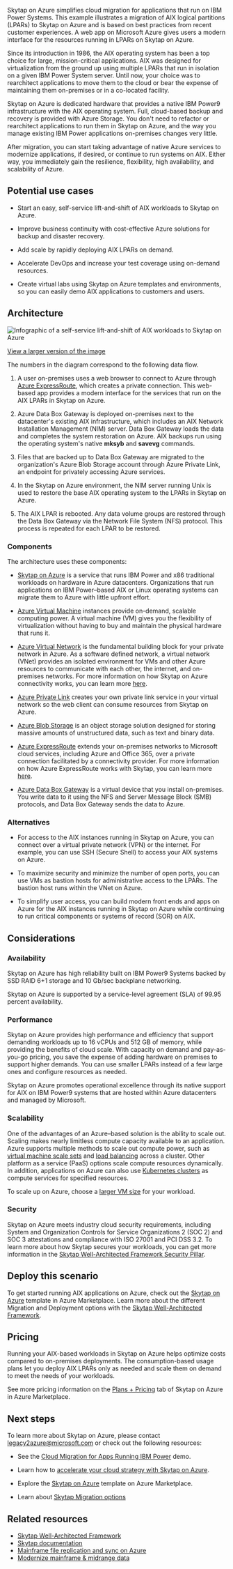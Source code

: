 Skytap on Azure simplifies cloud migration for applications that run on IBM
Power Systems. This example illustrates a migration of AIX logical partitions (LPARs) to Skytap on Azure and is based on best practices from recent customer experiences. A web app on Microsoft Azure gives users a modern interface for the resources running in LPARs on Skytap on Azure.

Since its introduction in 1986, the AIX operating system has been a top choice for large, mission-critical applications. AIX was designed for virtualization from the ground up using multiple LPARs that run in isolation on a given IBM Power System server. Until now, your choice was to rearchitect applications to move them to the cloud or bear the expense of maintaining them on-premises or in a co-located facility.

Skytap on Azure is dedicated hardware that provides a native IBM Power9 infrastructure with the AIX operating system. Full, cloud-based backup and recovery is provided with Azure Storage. You don't need to refactor or rearchitect applications to run them in Skytap on Azure, and the way you manage existing IBM Power applications on-premises changes very little.

After migration, you can start taking advantage of native Azure services to modernize applications, if desired, or continue to run systems on AIX. Either way, you immediately gain the resilience, flexibility, high availability, and scalability of Azure.

## Potential use cases

-   Start an easy, self-service lift-and-shift of AIX workloads to Skytap on Azure.

-   Improve business continuity with cost-effective Azure solutions for backup and disaster recovery.

-   Add scale by rapidly deploying AIX LPARs on demand.

-   Accelerate DevOps and increase your test coverage using on-demand resources.

-   Create virtual labs using Skytap on Azure templates and environments, so you can easily demo AIX applications to customers and users.

## Architecture

![Infographic of a self-service lift-and-shift of AIX workloads to Skytap on Azure](media/aix-skytap-architecture-800.png)

 [View a larger version of the image](media/aix-skytap-architecture-large.png)

The numbers in the diagram correspond to the following data flow.

1.  A user on-premises uses a web browser to connect to Azure through [Azure ExpressRoute](/azure/expressroute/expressroute-introduction), which creates a private connection. This web-based app provides a modern interface for the services that run on the AIX LPARs in Skytap on Azure.

2.  Azure Data Box Gateway is deployed on-premises next to the datacenter's existing AIX infrastructure, which includes an AIX Network Installation Management (NIM) server. Data Box Gateway loads the data and completes the system restoration on Azure. AIX backups run using the operating system's native **mksyb** and **savevg** commands.

3.  Files that are backed up to Data Box Gateway are migrated to the organization's Azure Blob Storage account through Azure Private Link, an endpoint for privately accessing Azure services.

4.  In the Skytap on Azure environment, the NIM server running Unix is used to restore the base AIX operating system to the LPARs in Skytap on Azure.

5.  The AIX LPAR is rebooted. Any data volume groups are restored through the Data Box Gateway via the Network File System (NFS) protocol. This process is repeated for each LPAR to be restored.

### Components

The architecture uses these components:

-   [Skytap on Azure](https://azuremarketplace.microsoft.com/marketplace/apps/skytapinc.skytap-on-azure-main1?tab=overview) is a service that runs IBM Power and x86 traditional workloads on hardware in Azure datacenters. Organizations that run applications on IBM Power–based AIX or Linux operating systems can migrate them to Azure with little upfront effort.

-   [Azure Virtual Machine](https://azure.microsoft.com/services/virtual-machines/) instances provide on-demand, scalable computing power. A virtual machine (VM) gives you the flexibility of virtualization without having to buy and maintain the physical hardware that runs it.

-   [Azure Virtual Network](/azure/virtual-network/virtual-networks-overview) is the fundamental building block for your private network in Azure. 
As a software defined network, a virtual network (VNet) provides an isolated environment for VMs and other Azure resources to communicate with each other, the internet, and on-premises networks. 
For more information on how Skytap on Azure connectivity works, you can learn more [here](https://github.com/skytap/well-architected-framework/blob/master/operations/connectivity/README.md).

-   [Azure Private Link](/azure/private-link/private-link-overview) creates your own private link service in your virtual network so the web client can consume resources from Skytap on Azure.

-   [Azure Blob Storage](/azure/storage/blobs/storage-blobs-introduction) is an object storage solution designed for storing massive amounts of unstructured data, such as text and binary data.

-   [Azure ExpressRoute](/azure/expressroute/expressroute-introduction) extends your on-premises networks to Microsoft cloud services, including Azure and Office 365, over a private connection facilitated by a connectivity provider.
For more information on how Azure ExpressRoute works with Skytap, you can learn more [here](https://github.com/skytap/well-architected-framework/blob/master/operations/connectivity/skytaponazureconnectivity.md).

-   [Azure Data Box Gateway](/azure/databox-gateway/data-box-gateway-overview) is a virtual device that you install on-premises. You write data to it using the NFS and Server Message Block (SMB) protocols, and Data Box Gateway sends the data to Azure.

### Alternatives

-   For access to the AIX instances running in Skytap on Azure, you can connect over a virtual private network (VPN) or the internet. For example, you can use SSH (Secure Shell) to access your AIX systems on Azure.

-   To maximize security and minimize the number of open ports, you can use VMs as bastion hosts for administrative access to the LPARs. The bastion host runs within the VNet on Azure.

-   To simplify user access, you can build modern front ends and apps on Azure for the AIX instances running in Skytap on Azure while continuing to run critical components or systems of record (SOR) on AIX.

## Considerations

### Availability

Skytap on Azure has high reliability built on IBM Power9 Systems backed by SSD RAID 6+1 storage and 10 Gb/sec backplane networking.

Skytap on Azure is supported by a service-level agreement (SLA) of 99.95 percent availability.

### Performance

Skytap on Azure provides high performance and efficiency that support demanding workloads up to 16 vCPUs and 512 GB of memory, while providing the benefits of cloud scale. With capacity on demand and pay-as-you-go pricing, you save the expense of adding hardware on premises to support higher demands. You can use smaller LPARs instead of a few large ones and configure resources as needed.

Skytap on Azure promotes operational excellence through its native support for AIX on IBM Power9 systems that are hosted within Azure datacenters and managed by Microsoft.

### Scalability

One of the advantages of an Azure–based solution is the ability to scale out. Scaling makes nearly limitless compute capacity available to an application. Azure supports multiple methods to scale out compute power, such as [virtual machine scale sets](/azure/virtual-machine-scale-sets/overview) and
[load balancing](/azure/load-balancer/load-balancer-overview) across a cluster. Other platform as a service (PaaS) options scale compute resources dynamically. In addition, applications on Azure can also use
[Kubernetes clusters](/azure/aks/concepts-clusters-workloads) as compute services for specified resources.

To scale up on Azure, choose a [larger VM size](https://azure.microsoft.com/services/virtual-machines/) for your workload.

### Security

Skytap on Azure meets industry cloud security requirements, including System and Organization Controls for Service Organizations 2 (SOC 2) and SOC 3 attestations and compliance with ISO 27001 and PCI DSS 3.2.
To learn more about how Skytap secures your workloads, you can get more information in the [Skytap Well-Architected Framework Security Pillar](https://github.com/skytap/well-architected-framework/blob/master/security/README.md).

## Deploy this scenario

To get started running AIX applications on Azure, check out the [Skytap on Azure](https://azuremarketplace.microsoft.com/marketplace/apps/skytapinc.skytap-on-azure-main1?tab=overview) template in Azure Marketplace.
Learn more about the different Migration and Deployment options with the [Skytap Well-Architected Framework](https://github.com/skytap/well-architected-framework).

## Pricing

Running your AIX-based workloads in Skytap on Azure helps optimize costs compared to on-premises deployments. The consumption-based usage plans let you deploy AIX LPARs only as needed and scale them on demand to meet the needs of your workloads.

See more pricing information on the [Plans + Pricing](https://azuremarketplace.microsoft.com/marketplace/apps/skytapinc.skytap-on-azure-main1?tab=PlansAndPrice) tab of Skytap on Azure in Azure Marketplace.

## Next steps

To learn more about Skytap on Azure, please contact <legacy2azure@microsoft.com> or check out the following resources:

-   See the [Cloud Migration for Apps Running IBM Power](https://techcommunity.microsoft.com/t5/video-hub/skytap-on-azure-cloud-migration-for-apps-running-ibm-power/m-p/1693588) demo.

-   Learn how to [accelerate your cloud strategy with Skytap on Azure](https://azure.microsoft.com/blog/accelerate-your-cloud-strategy-with-skytap-on-azure/).

-   Explore the [Skytap on Azure](https://azuremarketplace.microsoft.com/marketplace/apps/skytapinc.skytap-on-azure-main1?tab=overview) template on Azure Marketplace.

-   Learn about [Skytap Migration options](https://github.com/skytap/well-architected-framework/blob/master/resiliency/README.md)

## Related resources

- [Skytap Well-Architected Framework](https://github.com/skytap/well-architected-framework)
- [Skytap documentation](https://help.skytap.com/)
- [Mainframe file replication and sync on Azure](../../solution-ideas/articles/mainframe-azure-file-replication.yml)
- [Modernize mainframe & midrange data](../../reference-architectures/migration/modernize-mainframe-data-to-azure.yml)
